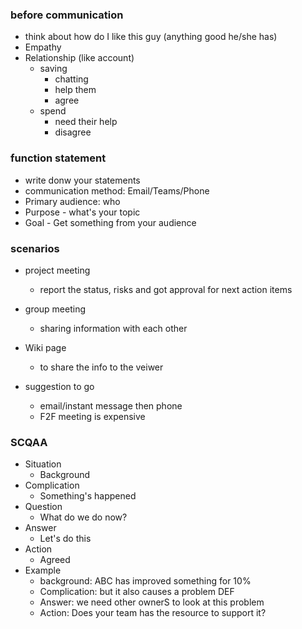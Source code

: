 ### before communication
- think about how do I like this guy (anything good he/she has)
- Empathy
- Relationship (like account)
  - saving
    - chatting
    - help them
    - agree
  - spend
    - need their help
    - disagree

### function statement
- write donw your statements
- communication method: Email/Teams/Phone
- Primary audience: who
- Purpose - what's your topic
- Goal - Get something from your audience

### scenarios
- project meeting
  - report the status, risks and got approval for next action items
- group meeting
  - sharing information with each other
- Wiki page
  - to share the info to the veiwer

- suggestion to go
  - email/instant message then phone 
  - F2F meeting is expensive

### SCQAA
- Situation
  - Background
- Complication
  - Something's happened
- Question
  - What do we do now?
- Answer
  - Let's do this
- Action
  - Agreed
- Example
  - background: ABC has improved something for 10%
  - Complication: but it also causes a problem DEF
  - Answer: we need other ownerS to look at this problem
  - Action: Does your team has the resource to support it?
